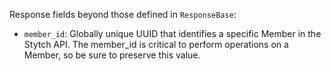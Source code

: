 Response fields beyond those defined in `ResponseBase`:

- `member_id`: Globally unique UUID that identifies a specific Member in the Stytch API. The member_id is critical to perform operations on a Member, so be sure to preserve this value.

